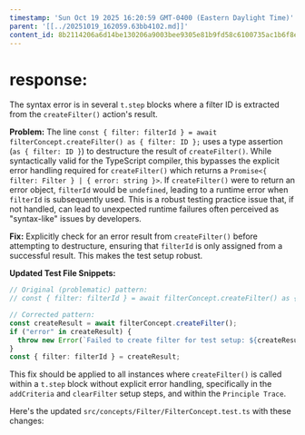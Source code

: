 ```yaml
---
timestamp: 'Sun Oct 19 2025 16:20:59 GMT-0400 (Eastern Daylight Time)'
parent: '[[../20251019_162059.63bb4102.md]]'
content_id: 8b2114206a6d14be130206a9003bee9305e81b9fd58c6100735ac1b6f8e96ef6
---
```


# response:

The syntax error is in several `t.step` blocks where a filter ID is extracted from the `createFilter()` action's result.

**Problem:**
The line `const { filter: filterId } = await filterConcept.createFilter() as { filter: ID };` uses a type assertion (`as { filter: ID }`) to destructure the result of `createFilter()`. While syntactically valid for the TypeScript compiler, this bypasses the explicit error handling required for `createFilter()` which returns a `Promise<{ filter: Filter } | { error: string }>`. If `createFilter()` were to return an error object, `filterId` would be `undefined`, leading to a runtime error when `filterId` is subsequently used. This is a robust testing practice issue that, if not handled, can lead to unexpected runtime failures often perceived as "syntax-like" issues by developers.

**Fix:**
Explicitly check for an error result from `createFilter()` before attempting to destructure, ensuring that `filterId` is only assigned from a successful result. This makes the test setup robust.

**Updated Test File Snippets:**

```typescript
// Original (problematic) pattern:
// const { filter: filterId } = await filterConcept.createFilter() as { filter: ID };

// Corrected pattern:
const createResult = await filterConcept.createFilter();
if ("error" in createResult) {
  throw new Error(`Failed to create filter for test setup: ${createResult.error}`);
}
const { filter: filterId } = createResult;
```

This fix should be applied to all instances where `createFilter()` is called within a `t.step` block without explicit error handling, specifically in the `addCriteria` and `clearFilter` setup steps, and within the `Principle Trace`.

Here's the updated `src/concepts/Filter/FilterConcept.test.ts` with these changes:
